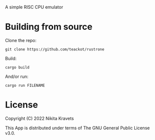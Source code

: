 A simple RISC CPU emulator

# Building from source

Clone the repo:

```git clone https://github.com/teackot/rustrone```

Build:

```cargo build```

And/or run:

```cargo run FILENAME```

# License

Copyright (C) 2022 Nikita Kravets

This App is distributed under terms of The GNU General Public License v3.0.


